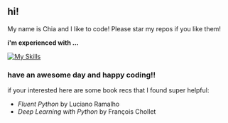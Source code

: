 ## hi!

My name is Chia and I like to code! Please star my repos if you like them!

**i'm experienced with ...**

[![My Skills](https://skillicons.dev/icons?i=py,rust,ts,js,next,fastapi,react,docker,mongo,remix,actix,tailwind,java,html,css,mysql,sqlite)](https://skillicons.dev)

### **have an awesome day and happy coding!!**

if your interested here are some book recs that I found super helpful:
- <i>Fluent Python</i> by Luciano Ramalho
- <i>Deep Learning with Python</i> by François Chollet
